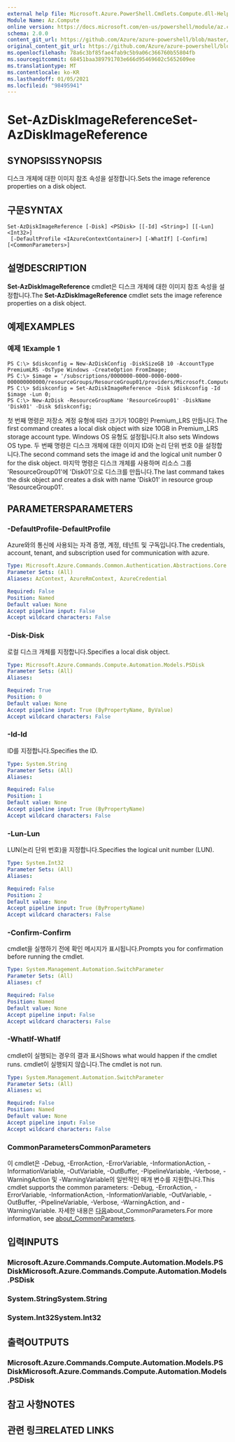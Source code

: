 ```yaml
---
external help file: Microsoft.Azure.PowerShell.Cmdlets.Compute.dll-Help.xml
Module Name: Az.Compute
online version: https://docs.microsoft.com/en-us/powershell/module/az.compute/set-azdiskimagereference
schema: 2.0.0
content_git_url: https://github.com/Azure/azure-powershell/blob/master/src/Compute/Compute/help/Set-AzDiskImageReference.md
original_content_git_url: https://github.com/Azure/azure-powershell/blob/master/src/Compute/Compute/help/Set-AzDiskImageReference.md
ms.openlocfilehash: 78a6c3bf85fae4fab9c5b9a06c366760b55804fb
ms.sourcegitcommit: 68451baa389791703e666d95469602c5652609ee
ms.translationtype: MT
ms.contentlocale: ko-KR
ms.lasthandoff: 01/05/2021
ms.locfileid: "98495941"
---
```

# <span data-ttu-id="4389f-101">Set-AzDiskImageReference</span><span class="sxs-lookup"><span data-stu-id="4389f-101">Set-AzDiskImageReference</span></span>

## <span data-ttu-id="4389f-102">SYNOPSIS</span><span class="sxs-lookup"><span data-stu-id="4389f-102">SYNOPSIS</span></span>
<span data-ttu-id="4389f-103">디스크 개체에 대한 이미지 참조 속성을 설정합니다.</span><span class="sxs-lookup"><span data-stu-id="4389f-103">Sets the image reference properties on a disk object.</span></span>

## <span data-ttu-id="4389f-104">구문</span><span class="sxs-lookup"><span data-stu-id="4389f-104">SYNTAX</span></span>

```
Set-AzDiskImageReference [-Disk] <PSDisk> [[-Id] <String>] [[-Lun] <Int32>]
 [-DefaultProfile <IAzureContextContainer>] [-WhatIf] [-Confirm] [<CommonParameters>]
```

## <span data-ttu-id="4389f-105">설명</span><span class="sxs-lookup"><span data-stu-id="4389f-105">DESCRIPTION</span></span>
<span data-ttu-id="4389f-106">**Set-AzDiskImageReference** cmdlet은 디스크 개체에 대한 이미지 참조 속성을 설정합니다.</span><span class="sxs-lookup"><span data-stu-id="4389f-106">The **Set-AzDiskImageReference** cmdlet sets the image reference properties on a disk object.</span></span>

## <span data-ttu-id="4389f-107">예제</span><span class="sxs-lookup"><span data-stu-id="4389f-107">EXAMPLES</span></span>

### <span data-ttu-id="4389f-108">예제 1</span><span class="sxs-lookup"><span data-stu-id="4389f-108">Example 1</span></span>
```
PS C:\> $diskconfig = New-AzDiskConfig -DiskSizeGB 10 -AccountType PremiumLRS -OsType Windows -CreateOption FromImage;
PS C:\> $image = '/subscriptions/0000000-0000-0000-0000-000000000000/resourceGroups/ResourceGroup01/providers/Microsoft.Compute/images/TestImage123';        
PS C:\> $diskconfig = Set-AzDiskImageReference -Disk $diskconfig -Id $image -Lun 0;
PS C:\> New-AzDisk -ResourceGroupName 'ResourceGroup01' -DiskName 'Disk01' -Disk $diskconfig;
```

<span data-ttu-id="4389f-109">첫 번째 명령은 저장소 계정 유형에 따라 크기가 10GB인 Premium_LRS 만듭니다.</span><span class="sxs-lookup"><span data-stu-id="4389f-109">The first command creates a local disk object with size 10GB in Premium_LRS storage account type.</span></span>  <span data-ttu-id="4389f-110">Windows OS 유형도 설정됩니다.</span><span class="sxs-lookup"><span data-stu-id="4389f-110">It also sets Windows OS type.</span></span>
<span data-ttu-id="4389f-111">두 번째 명령은 디스크 개체에 대한 이미지 ID와 논리 단위 번호 0을 설정합니다.</span><span class="sxs-lookup"><span data-stu-id="4389f-111">The second command sets the image id and the logical unit number 0 for the disk object.</span></span>
<span data-ttu-id="4389f-112">마지막 명령은 디스크 개체를 사용하며 리소스 그룹 'ResourceGroup01'에 'Disk01'으로 디스크를 만듭니다.</span><span class="sxs-lookup"><span data-stu-id="4389f-112">The last command takes the disk object and creates a disk with name 'Disk01' in resource group 'ResourceGroup01'.</span></span>

## <span data-ttu-id="4389f-113">PARAMETERS</span><span class="sxs-lookup"><span data-stu-id="4389f-113">PARAMETERS</span></span>

### <span data-ttu-id="4389f-114">-DefaultProfile</span><span class="sxs-lookup"><span data-stu-id="4389f-114">-DefaultProfile</span></span>
<span data-ttu-id="4389f-115">Azure와의 통신에 사용되는 자격 증명, 계정, 테넌트 및 구독입니다.</span><span class="sxs-lookup"><span data-stu-id="4389f-115">The credentials, account, tenant, and subscription used for communication with azure.</span></span>

```yaml
Type: Microsoft.Azure.Commands.Common.Authentication.Abstractions.Core.IAzureContextContainer
Parameter Sets: (All)
Aliases: AzContext, AzureRmContext, AzureCredential

Required: False
Position: Named
Default value: None
Accept pipeline input: False
Accept wildcard characters: False
```

### <span data-ttu-id="4389f-116">-Disk</span><span class="sxs-lookup"><span data-stu-id="4389f-116">-Disk</span></span>
<span data-ttu-id="4389f-117">로컬 디스크 개체를 지정합니다.</span><span class="sxs-lookup"><span data-stu-id="4389f-117">Specifies a local disk object.</span></span>

```yaml
Type: Microsoft.Azure.Commands.Compute.Automation.Models.PSDisk
Parameter Sets: (All)
Aliases:

Required: True
Position: 0
Default value: None
Accept pipeline input: True (ByPropertyName, ByValue)
Accept wildcard characters: False
```

### <span data-ttu-id="4389f-118">-Id</span><span class="sxs-lookup"><span data-stu-id="4389f-118">-Id</span></span>
<span data-ttu-id="4389f-119">ID를 지정합니다.</span><span class="sxs-lookup"><span data-stu-id="4389f-119">Specifies the ID.</span></span>

```yaml
Type: System.String
Parameter Sets: (All)
Aliases:

Required: False
Position: 1
Default value: None
Accept pipeline input: True (ByPropertyName)
Accept wildcard characters: False
```

### <span data-ttu-id="4389f-120">-Lun</span><span class="sxs-lookup"><span data-stu-id="4389f-120">-Lun</span></span>
<span data-ttu-id="4389f-121">LUN(논리 단위 번호)을 지정합니다.</span><span class="sxs-lookup"><span data-stu-id="4389f-121">Specifies the logical unit number (LUN).</span></span>

```yaml
Type: System.Int32
Parameter Sets: (All)
Aliases:

Required: False
Position: 2
Default value: None
Accept pipeline input: True (ByPropertyName)
Accept wildcard characters: False
```

### <span data-ttu-id="4389f-122">-Confirm</span><span class="sxs-lookup"><span data-stu-id="4389f-122">-Confirm</span></span>
<span data-ttu-id="4389f-123">cmdlet을 실행하기 전에 확인 메시지가 표시됩니다.</span><span class="sxs-lookup"><span data-stu-id="4389f-123">Prompts you for confirmation before running the cmdlet.</span></span>

```yaml
Type: System.Management.Automation.SwitchParameter
Parameter Sets: (All)
Aliases: cf

Required: False
Position: Named
Default value: None
Accept pipeline input: False
Accept wildcard characters: False
```

### <span data-ttu-id="4389f-124">-WhatIf</span><span class="sxs-lookup"><span data-stu-id="4389f-124">-WhatIf</span></span>
<span data-ttu-id="4389f-125">cmdlet이 실행되는 경우의 결과 표시</span><span class="sxs-lookup"><span data-stu-id="4389f-125">Shows what would happen if the cmdlet runs.</span></span> <span data-ttu-id="4389f-126">cmdlet이 실행되지 않습니다.</span><span class="sxs-lookup"><span data-stu-id="4389f-126">The cmdlet is not run.</span></span>

```yaml
Type: System.Management.Automation.SwitchParameter
Parameter Sets: (All)
Aliases: wi

Required: False
Position: Named
Default value: None
Accept pipeline input: False
Accept wildcard characters: False
```

### <span data-ttu-id="4389f-127">CommonParameters</span><span class="sxs-lookup"><span data-stu-id="4389f-127">CommonParameters</span></span>
<span data-ttu-id="4389f-128">이 cmdlet은 -Debug, -ErrorAction, -ErrorVariable, -InformationAction, -InformationVariable, -OutVariable, -OutBuffer, -PipelineVariable, -Verbose, -WarningAction 및 -WarningVariable의 일반적인 매개 변수를 지원합니다.</span><span class="sxs-lookup"><span data-stu-id="4389f-128">This cmdlet supports the common parameters: -Debug, -ErrorAction, -ErrorVariable, -InformationAction, -InformationVariable, -OutVariable, -OutBuffer, -PipelineVariable, -Verbose, -WarningAction, and -WarningVariable.</span></span> <span data-ttu-id="4389f-129">자세한 내용은 [다음](http://go.microsoft.com/fwlink/?LinkID=113216)about_CommonParameters.</span><span class="sxs-lookup"><span data-stu-id="4389f-129">For more information, see [about_CommonParameters](http://go.microsoft.com/fwlink/?LinkID=113216).</span></span>

## <span data-ttu-id="4389f-130">입력</span><span class="sxs-lookup"><span data-stu-id="4389f-130">INPUTS</span></span>

### <span data-ttu-id="4389f-131">Microsoft.Azure.Commands.Compute.Automation.Models.PSDisk</span><span class="sxs-lookup"><span data-stu-id="4389f-131">Microsoft.Azure.Commands.Compute.Automation.Models.PSDisk</span></span>

### <span data-ttu-id="4389f-132">System.String</span><span class="sxs-lookup"><span data-stu-id="4389f-132">System.String</span></span>

### <span data-ttu-id="4389f-133">System.Int32</span><span class="sxs-lookup"><span data-stu-id="4389f-133">System.Int32</span></span>

## <span data-ttu-id="4389f-134">출력</span><span class="sxs-lookup"><span data-stu-id="4389f-134">OUTPUTS</span></span>

### <span data-ttu-id="4389f-135">Microsoft.Azure.Commands.Compute.Automation.Models.PSDisk</span><span class="sxs-lookup"><span data-stu-id="4389f-135">Microsoft.Azure.Commands.Compute.Automation.Models.PSDisk</span></span>

## <span data-ttu-id="4389f-136">참고 사항</span><span class="sxs-lookup"><span data-stu-id="4389f-136">NOTES</span></span>

## <span data-ttu-id="4389f-137">관련 링크</span><span class="sxs-lookup"><span data-stu-id="4389f-137">RELATED LINKS</span></span>
